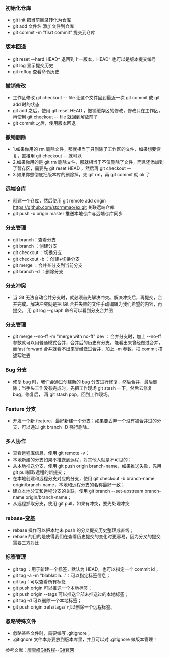 ### 初始化仓库
- git init 把当前目录转化为仓库
- git add 文件名 添加文件到仓库
- git commit -m "fisrt commit" 提交到仓库
### 版本回退
- git reset --hard HEAD^ 退回到上一版本，HEAD^ 也可以是版本提交编号
- git log 显示提交历史
- git reflog 查看命令历史
### 撤销修改
- 工作区修改 git checkout -- file 让这个文件回到最近一次 git commit 或 git add 时的状态
- git add 之后，使用 git reset HEAD <file>，撤销缓存区的修改，修改只在工作区，再使用  git checkout -- file 就回到解放前了
- git commit 之后，使用版本回退
### 撤销删除
- 1.如果你用的 rm 删除文件，那就相当于只删除了工作区的文件，如果想要恢复，直接用 git checkout -- <file> 就可以 
- 2.如果你用的是 git rm 删除文件，那就相当于不仅删除了文件，而且还添加到了暂存区，需要先 git reset HEAD <file>，然后再 git checkout -- <file> 
- 3.如果你想彻底把版本库的删除掉，先 git rm，再 git commit 就 ok 了
### 远端仓库
- 创建一个仓库，然后使用 git remote add origin https://github.com/stormmao/ex.git 关联远端仓库
- git push -u origin master 推送本地仓库与远端仓库同步
### 分支管理
- git branch：查看分支
- git branch <name>：创建分支
- git checkout <name>：切换分支
- git checkout -b <name>：创建+切换分支
- git merge <name>：合并某分支到当前分支
- git branch -d <name>：删除分支
### 分支冲突
- 当 Git 无法自动合并分支时，就必须首先解决冲突。解决冲突后，再提交，合并完成。解决冲突就是把 Git 合并失败的文件手动编辑为我们希望的内容，再提交。
  用 git log --graph 命令可以看到分支合并图
### 分支管理
- git merge --no-ff -m "merge with no-ff" dev ：合并分支时，加上 --no-ff 参数就可以用普通模式合并，合并后的历史有分支，能看出来曾经做过合并，而fast forward 合并就看不出来曾经做过合并，加上 -m 参数，把 commit 描述写进去
### Bug 分支
- 修复 bug 时，我们会通过创建新的 bug 分支进行修复，然后合并，最后删除；当手头工作没有完成时，先把工作现场 git stash 一下，然后去修复 bug，修复后，
  再 git stash pop，回到工作现场。
### Feature 分支
- 开发一个新 feature，最好新建一个分支；如果要丢弃一个没有被合并过的分支，可以通过 git branch -D <name> 强行删除。
### 多人协作
- 查看远程库信息，使用 git remote -v；
- 本地新建的分支如果不推送到远程，对其他人就是不可见的；
- 从本地推送分支，使用 git push origin branch-name，如果推送失败，先用git pull抓取远程的新提交；
-  在本地创建和远程分支对应的分支，使用 git checkout -b branch-name origin/branch-name，本地和远程分支的名称最好一致；
- 建立本地分支和远程分支的关联，使用 git branch --set-upstream branch-name origin/branch-name；
- 从远程抓取分支，使用 git pull，如果有冲突，要先处理冲突
### rebase-[变基](http://gitbook.liuhui998.com/4_2.html)
- rebase 操作可以把本地未 push 的分叉提交历史整理成直线；
- rebase 的目的是使得我们在查看历史提交的变化时更容易，因为分叉的提交需要三方对比
### 标签管理
- git tag <tagname>：用于新建一个标签，默认为 HEAD，也可以指定一个 commit id；
- git tag -a <tagname> -m "blablabla..."：可以指定标签信息；
- git tag：可以查看所有标签
- git push origin <tagname> 可以推送一个本地标签；
- git push origin --tags 可以推送全部未推送过的本地标签；
- git tag -d <tagname> 可以删除一个本地标签；
- git push origin :refs/tags/<tagname> 可以删除一个远程标签。
### 忽略特殊文件
- 忽略某些文件时，需要编写 .gitignore；
- .gitignore 文件本身要放到版本库里，并且可以对 .gitignore 做版本管理！

  
  
  
参考文献：[廖雪峰Git教程](https://www.liaoxuefeng.com/wiki/896043488029600/1216289527823648)--[Git官网](https://git-scm.com/book/zh/v2/Git-%E5%88%86%E6%94%AF-%E5%8F%98%E5%9F%BA)
